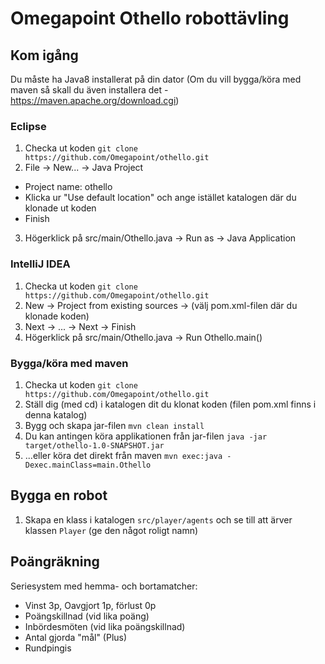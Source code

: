 # Omegapoint Othello robottävling 

## Kom igång
Du måste ha Java8 installerat på din dator
(Om du vill bygga/köra med maven så skall du även installera det - https://maven.apache.org/download.cgi)

### Eclipse
1. Checka ut koden
```git clone https://github.com/Omegapoint/othello.git```
2. File -> New... -> Java Project
  * Project name: othello
  * Klicka ur "Use default location" och ange istället katalogen där du klonade ut koden
  * Finish
3. Högerklick på src/main/Othello.java -> Run as -> Java Application

### IntelliJ IDEA
1. Checka ut koden
```git clone https://github.com/Omegapoint/othello.git```
2. New -> Project from existing sources -> (välj pom.xml-filen där du klonade koden)
3. Next -> ... -> Next -> Finish
4. Högerklick på src/main/Othello.java -> Run Othello.main()

### Bygga/köra med maven
1. Checka ut koden
```git clone https://github.com/Omegapoint/othello.git```
2. Ställ dig (med cd) i katalogen dit du klonat koden (filen pom.xml finns i denna katalog)
3. Bygg och skapa jar-filen
```mvn clean install```
4. Du kan antingen köra applikationen från jar-filen
```java -jar target/othello-1.0-SNAPSHOT.jar```
5. ...eller köra det direkt från maven
```mvn exec:java -Dexec.mainClass=main.Othello```

## Bygga en robot

1. Skapa en klass i katalogen `src/player/agents` och se till att ärver klassen `Player` (ge den något roligt namn)

## Poängräkning
Seriesystem med hemma- och bortamatcher:
* Vinst 3p, Oavgjort 1p, förlust 0p
* Poängskillnad (vid lika poäng)
* Inbördesmöten (vid lika poängskillnad)
* Antal gjorda "mål" (Plus)
* Rundpingis
